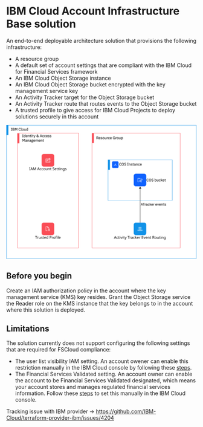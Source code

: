 # IBM Cloud Account Infrastructure Base solution

An end-to-end deployable architecture solution that provisions the following infrastructure:
- A resource group
- A default set of account settings that are compliant with the IBM Cloud for Financial Services framework 
- An IBM Cloud Object Storage instance
- An IBM Cloud Object Storage bucket encrypted with the key management service key
- An Activity Tracker target for the Object Storage bucket
- An Activity Tracker route that routes events to the Object Storage bucket
- A trusted profile to give access for IBM Cloud Projects to deploy solutions securely in this account

![account-infrastructure-base](https://raw.githubusercontent.com/terraform-ibm-modules/terraform-ibm-account-infrastructure-base/main/reference-architectures/base-account-enterprise.svg)

## Before you begin
Create an IAM authorization policy in the account where the key management service (KMS) key resides. Grant the Object Storage service the Reader role on the KMS instance that the key belongs to in the account where this solution is deployed.


## Limitations
The solution currently does not support configuring the following settings that are required for FSCloud compliance:
- The user list visibility IAM setting. An account owener can enable this restriction manually in the IBM Cloud console by following these [steps](https://cloud.ibm.com/docs/account?topic=account-iam-user-setting).
- The Financial Services Validated setting. An account owner can enable the account to be Financial Services Validated designated, which means your account stores and manages regulated financial services information. Follow these [steps](https://cloud.ibm.com/docs/account?topic=account-enabling-fs-validated) to set this manually in the IBM Cloud console.

Tracking issue with IBM provider -> https://github.com/IBM-Cloud/terraform-provider-ibm/issues/4204
